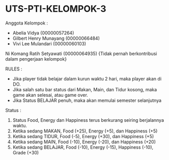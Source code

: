 # UTS-PTI-KELOMPOK-3
Anggota Kelompok :
- Abelia Vidya (00000057264)
- Gilbert Henry Munayang (00000066484)
- Vivi Lee Mulandari (00000060103)

Ni Komang Ratih Setyawati (00000064935)
{Tidak pernah berkontribusi dalam pengerjaan kelompok}

RULES :
- Jika player tidak belajar dalam kurun waktu 2 hari, maka player akan di DO.
- Jika salah satu bar status dari Makan, Main, dan Tidur kosong, maka game akan selesai, atau game over.
- Jika Status BELAJAR penuh, maka akan memulai semester selanjutnya

Status :
1. Status Food, Energy dan Happiness terus berkurang seiring berjalannya waktu.
2. Ketika sedang MAKAN, Food (+25), Energy (+5), dan Happiness (+5)
3. Ketika sedang TIDUR, Food (-5), Energy (+30), dan Happiness (+5)
4. Ketika sedang MAIN, Food (-10), Energy (-20), dan Happiness (+20)
5. Ketika sedang BELAJAR, Food (-10), Energy (-15), Happiness (-10), Grade (+30)

